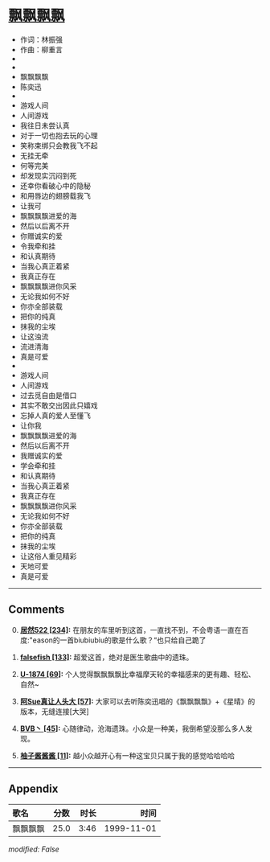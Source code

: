 # [飘飘飘飘](https://music.163.com/song?id=26075129)

* 作词：林振强
* 作曲：柳重言
*
*
* 飘飘飘飘
* 陈奕迅
* 
* 游戏人间
* 人间游戏
* 我往日未尝认真
* 对于一切也抱去玩的心理
* 笑称束绑只会教我飞不起
* 无挂无牵
* 何等完美
* 却发现实沉闷到死
* 还幸你看破心中的隐秘
* 和用唇边的翅膀载我飞
* 让我可
* 飘飘飘飘进爱的海
* 然后以后离不开
* 你赠诚实的爱
* 令我牵和挂
* 和认真期待
* 当我心真正着紧
* 我真正存在
* 飘飘飘飘进你风采
* 无论我如何不好
* 你亦全部装载
* 把你的纯真
* 抹我的尘埃
* 让这浊流
* 流进清海
* 真是可爱
* 
* 游戏人间
* 人间游戏
* 过去觅自由是借口
* 其实不敢交出因此只嬉戏
* 忘掉人真的爱人至懂飞
* 让你我
* 飘飘飘飘进爱的海
* 然后以后离不开
* 我赠诚实的爱
* 学会牵和挂
* 和认真期待
* 当我心真正着紧
* 我真正存在
* 飘飘飘飘进你风采
* 无论我如何不好
* 你亦全部装载
* 把你的纯真
* 抹我的尘埃
* 让这俗人重见精彩
* 天地可爱
* 真是可爱


---

## Comments
0. **[居然522 \[234\]](https://music.163.com/#/user/home?id=40426084):** 在朋友的车里听到这首，一直找不到，不会粤语一直在百度:"eason的一首biubiubiu的歌是什么歌？“也只给自己跪了

1. **[falsefish \[133\]](https://music.163.com/#/user/home?id=7368335):** 超爱这首，绝对是医生歌曲中的遗珠。

2. **[U-1874 \[69\]](https://music.163.com/#/user/home?id=57644632):** 个人觉得飘飘飘飘比幸福摩天轮的幸福感来的更有趣、轻松、自然~

3. **[阿Sue真让人头大 \[57\]](https://music.163.com/#/user/home?id=59623784):** 大家可以去听陈奕迅唱的《飘飘飘飘》+《星晴》的版本，无缝连接[大哭]

4. **[BVB丶 \[45\]](https://music.163.com/#/user/home?id=50884604):** 心随律动，沧海遗珠。小众是一种美，我倒希望没那么多人发现。

5. **[柚子酱酱酱 \[11\]](https://music.163.com/#/user/home?id=66060684):** 越小众越开心有一种这宝贝只属于我的感觉哈哈哈哈



---

## Appendix

|歌名|分数|时长|时间|
|:---|:---:|---:|---:|
|飘飘飘飘|25.0|3:46|1999-11-01

*modified: False*